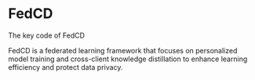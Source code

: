 # FedCD

The key code of FedCD

FedCD is a federated learning framework that focuses on personalized model training and cross-client knowledge distillation to enhance learning efficiency and protect data privacy.

